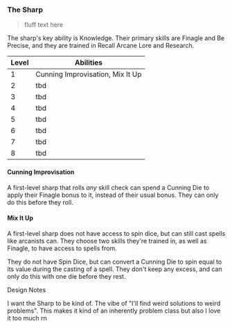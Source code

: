### The Sharp

> fluff text here

The sharp's key ability is Knowledge. Their primary skills are Finagle and Be Precise, and they are trained in Recall Arcane Lore and Research.

| Level | Abilities |
| ----- | --------- |
| 1 | Cunning Improvisation, Mix It Up |
| 2 | tbd |
| 3 | tbd |
| 4 | tbd |
| 5 | tbd |
| 6 | tbd |
| 7 | tbd |
| 8 | tbd |

#### Cunning Improvisation
A first-level sharp that rolls _any_ skill check can spend a Cunning Die to apply their Finagle bonus to it, instead of their usual bonus. They can only do this before they roll.

#### Mix It Up
A first-level sharp does not have access to spin dice, but can still cast spells like arcanists can. They choose two skills they're trained in, as well as Finagle, to have access to spells from.

They do not have Spin Dice, but can convert a Cunning Die to spin equal to its value during the casting of a spell. They don't keep any excess, and can only do this with one die before they rest.

Design Notes

I want the Sharp to be kind of. The vibe of "I'll find weird solutions to weird problems". This makes it kind of an inherently problem class but also I love it too much rn
